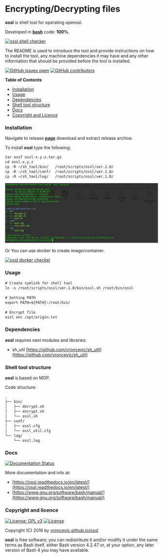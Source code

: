 # Encrypting/Decrypting files

**ossl** is shell tool for operating openssl.

Developed in **[bash](https://en.wikipedia.org/wiki/Bash_(Unix_shell))** code: **100%**.

[![ossl shell checker](https://github.com/vroncevic/ossl/workflows/ossl%20shell%20checker/badge.svg)](https://github.com/vroncevic/ossl/actions?query=workflow%3A%22ossl+shell+checker%22)

The README is used to introduce the tool and provide instructions on
how to install the tool, any machine dependencies it may have and any
other information that should be provided before the tool is installed.

[![GitHub issues open](https://img.shields.io/github/issues/vroncevic/ossl.svg)](https://github.com/vroncevic/ossl/issues) [![GitHub contributors](https://img.shields.io/github/contributors/vroncevic/ossl.svg)](https://github.com/vroncevic/ossl/graphs/contributors)

<!-- START doctoc -->
**Table of Contents**

- [Installation](#installation)
- [Usage](#usage)
- [Dependencies](#dependencies)
- [Shell tool structure](#shell-tool-structure)
- [Docs](#docs)
- [Copyright and Licence](#copyright-and-licence)
<!-- END doctoc -->

### Installation

Navigate to release **[page](https://github.com/vroncevic/ossl/releases)** download and extract release archive.

To install **ossl** type the following:

```
tar xvzf ossl-x.y.z.tar.gz
cd ossl-x.y.z
cp -R ~/sh_tool/bin/   /root/scripts/ossl/ver.1.0/
cp -R ~/sh_tool/conf/  /root/scripts/ossl/ver.1.0/
cp -R ~/sh_tool/log/   /root/scripts/ossl/ver.1.0/
```
![alt tag](https://raw.githubusercontent.com/vroncevic/ossl/dev/docs/setup_tree.png)

Or You can use docker to create image/container.

[![ossl docker checker](https://github.com/vroncevic/ossl/workflows/ossl%20docker%20checker/badge.svg)](https://github.com/vroncevic/ossl/actions?query=workflow%3A%22ossl+docker+checker%22)

### Usage

```
# Create symlink for shell tool
ln -s /root/scripts/ossl/ver.1.0/bin/ossl.sh /root/bin/ossl

# Setting PATH
export PATH=${PATH}:/root/bin/

# Encrypt file
ossl enc /opt/origin.txt
```

### Dependencies

**ossl** requires next modules and libraries:
* sh_util [https://github.com/vroncevic/sh_util](https://github.com/vroncevic/sh_util)

### Shell tool structure

**ossl** is based on MOP.

Code structure:
```
.
├── bin/
│   ├── decrypt.sh
│   ├── encrypt.sh
│   └── ossl.sh
├── conf/
│   ├── ossl.cfg
│   └── ossl_util.cfg
└── log/
    └── ossl.log
```

### Docs

[![Documentation Status](https://readthedocs.org/projects/ossl/badge/?version=latest)](https://ossl.readthedocs.io/projects/ossl/en/latest/?badge=latest)

More documentation and info at:
* [https://ossl.readthedocs.io/en/latest/](https://ossl.readthedocs.io/en/latest/)
* [https://www.gnu.org/software/bash/manual/](https://www.gnu.org/software/bash/manual/)

### Copyright and licence

[![License: GPL v3](https://img.shields.io/badge/License-GPLv3-blue.svg)](https://www.gnu.org/licenses/gpl-3.0) [![License](https://img.shields.io/badge/License-Apache%202.0-blue.svg)](https://opensource.org/licenses/Apache-2.0)

Copyright (C) 2016 by [vroncevic.github.io/ossl](https://vroncevic.github.io/ossl)

**ossl** is free software; you can redistribute it and/or modify
it under the same terms as Bash itself, either Bash version 4.2.47 or,
at your option, any later version of Bash 4 you may have available.


